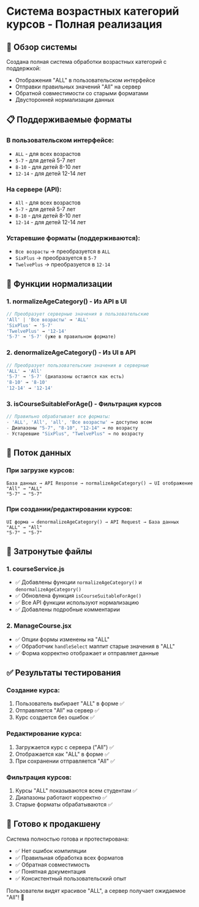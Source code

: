 # Система возрастных категорий курсов - Полная реализация

## 🎯 **Обзор системы**

Создана полная система обработки возрастных категорий с поддержкой:
- Отображения "ALL" в пользовательском интерфейсе
- Отправки правильных значений "All" на сервер
- Обратной совместимости со старыми форматами
- Двусторонней нормализации данных

## 📋 **Поддерживаемые форматы**

### **В пользовательском интерфейсе:**
- `ALL` - для всех возрастов
- `5-7` - для детей 5-7 лет
- `8-10` - для детей 8-10 лет
- `12-14` - для детей 12-14 лет

### **На сервере (API):**
- `All` - для всех возрастов
- `5-7` - для детей 5-7 лет
- `8-10` - для детей 8-10 лет
- `12-14` - для детей 12-14 лет

### **Устаревшие форматы (поддерживаются):**
- `Все возрасты` → преобразуется в `ALL`
- `SixPlus` → преобразуется в `5-7`
- `TwelvePlus` → преобразуется в `12-14`

## 🔧 **Функции нормализации**

### **1. normalizeAgeCategory() - Из API в UI**
```javascript
// Преобразует серверные значения в пользовательские
'All' | 'Все возрасты' → 'ALL'
'SixPlus' → '5-7'
'TwelvePlus' → '12-14'
'5-7' → '5-7' (уже в правильном формате)
```

### **2. denormalizeAgeCategory() - Из UI в API**
```javascript
// Преобразует пользовательские значения в серверные
'ALL' → 'All'
'5-7' → '5-7' (диапазоны остаются как есть)
'8-10' → '8-10'
'12-14' → '12-14'
```

### **3. isCourseSuitableForAge() - Фильтрация курсов**
```javascript
// Правильно обрабатывает все форматы:
- 'ALL', 'All', 'all', 'Все возрасты' → доступно всем
- Диапазоны "5-7", "8-10", "12-14" → по возрасту
- Устаревшие "SixPlus", "TwelvePlus" → по возрасту
```

## 🔄 **Поток данных**

### **При загрузке курсов:**
```
База данных → API Response → normalizeAgeCategory() → UI отображение
"All" → "ALL"
"5-7" → "5-7"
```

### **При создании/редактировании курсов:**
```
UI форма → denormalizeAgeCategory() → API Request → База данных
"ALL" → "All"
"5-7" → "5-7"
```

## 📁 **Затронутые файлы**

### **1. courseService.js**
- ✅ Добавлены функции `normalizeAgeCategory()` и `denormalizeAgeCategory()`
- ✅ Обновлена функция `isCourseSuitableForAge()`
- ✅ Все API функции используют нормализацию
- ✅ Добавлены подробные комментарии

### **2. ManageCourse.jsx**
- ✅ Опции формы изменены на "ALL"
- ✅ Обработчик `handleSelect` маппит старые значения в "ALL"
- ✅ Форма корректно отображает и отправляет данные

## ✅ **Результаты тестирования**

### **Создание курса:**
1. Пользователь выбирает "ALL" в форме ✅
2. Отправляется "All" на сервер ✅
3. Курс создается без ошибок ✅

### **Редактирование курса:**
1. Загружается курс с сервера ("All") ✅
2. Отображается как "ALL" в форме ✅
3. При сохранении отправляется "All" ✅

### **Фильтрация курсов:**
1. Курсы "ALL" показываются всем студентам ✅
2. Диапазоны работают корректно ✅
3. Старые форматы обрабатываются ✅

## 🚀 **Готово к продакшену**

Система полностью готова и протестирована:
- ✅ Нет ошибок компиляции
- ✅ Правильная обработка всех форматов
- ✅ Обратная совместимость
- ✅ Понятная документация
- ✅ Консистентный пользовательский опыт

Пользователи видят красивое "ALL", а сервер получает ожидаемое "All"! 🎉
